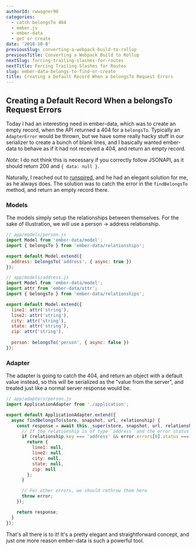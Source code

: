 ```yaml
---
authorId: rwwagner90
categories: 
  - catch belongsTo 404
  - ember.js
  - ember-data
  - get or create
date: '2018-10-8'
previousSlug: converting-a-webpack-build-to-rollup
previousTitle: Converting a Webpack Build to Rollup
nextSlug: forcing-trailing-slashes-for-routes
nextTitle: Forcing Trailing Slashes for Routes
slug: ember-data-belongs-to-find-or-create
title: Creating a Default Record When a belongsTo Request Errors
---
```


## Creating a Default Record When a belongsTo Request Errors

Today I had an interesting need in ember-data, which was to create an empty record,
when the API returned a 404 for a `belongsTo`. Typically an `AdapterError` would be thrown,
but we have some really hacky stuff in our serializer to create a bunch of blank lines, and I
basically wanted ember-data to behave as if it had not received a 404, and return an empty record.

*Note:* I do not think this is necessary if you correctly follow JSONAPI, as it should return 200 and
`{ data: null }`.

Naturally, I reached out to [runspired](https://twitter.com/Runspired), and he had an elegant solution for me,
as he always does. The solution was to catch the error in the `findBelongsTo` method, and return an empty record there.

### Models

The models simply setup the relationships between themselves. For the sake of illustration, we will use a person -> address relationship.

```js
// app/models/person.js
import Model from 'ember-data/model';
import { belongsTo } from 'ember-data/relationships';

export default Model.extend({
  address: belongsTo('address', { async: true })
});
```

```js
// app/models/address.js
import Model from 'ember-data/model';
import attr from 'ember-data/attr';
import { belongsTo } from 'ember-data/relationships';

export default Model.extend({
  line1: attr('string'),
  line2: attr('string'),
  city: attr('string'),
  state: attr('string'),
  zip: attr('string'),
  
  person: belongsTo('person', { async: false })
});
```

### Adapter

The adapter is going to catch the 404, and return an object with a default value instead, so this will be 
serialized as the "value from the server", and treated just like a normal server response would be.

```js
// app/adapters/person.js
import ApplicationAdapter from './application';

export default ApplicationAdapter.extend({
  async findBelongsTo(store, snapshot, url, relationship) {
    const response = await this._super(store, snapshot, url, relationship).catch((error) => {
      // If the relationship is of type `address` and the error status is 404, return an empty object
      if (relationship.key === 'address' && error.errors[0].status === '404') {
        return {
          line1: null,
          line2: null,
          city: null,
          state: null,
          zip: null
        };
      }

      // For other errors, we should rethrow them here
      throw error;
    });

    return response;
  }
});
```

That's all there is to it! It's a pretty elegant and straightforward concept, and just one more reason 
ember-data is such a powerful tool.
